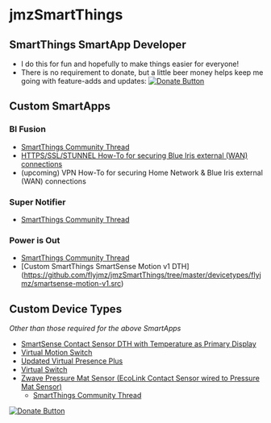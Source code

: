# jmzSmartThings

## SmartThings SmartApp Developer
* I do this for fun and hopefully to make things easier for everyone!
* There is no requirement to donate, but a little beer money helps keep me going with feature-adds and updates:
[![Donate Button](https://raw.githubusercontent.com/flyjmz/jmzSmartThings/master/resources/donateButton.gif "Donate")](https://www.paypal.com/cgi-bin/webscr?cmd=_donations&business=6T44ZPUKCMYL6&lc=US&item_name=FLYJMZ%20Custom%20SmartApps&currency_code=USD&bn=PP%2dDonationsBF%3abtn_donateCC_LG%2egif%3aNonHosted)

## Custom SmartApps
### BI Fusion
* [SmartThings Community Thread](https://community.smartthings.com/t/release-bi-fusion-v3-0-adds-blue-iris-device-type-handler-blue-iris-camera-dth-motion-sensing/103032)
* [HTTPS/SSL/STUNNEL How-To for securing Blue Iris external (WAN) connections](https://github.com/flyjmz/jmzSmartThings/blob/master/smartapps/flyjmz/blue-iris-fusion.src/HTTPS:SSL:STUNNEL%20How-To.md)
* (upcoming) VPN How-To for securing Home Network & Blue Iris external (WAN) connections

### Super Notifier
* [SmartThings Community Thread](https://community.smartthings.com/t/release-super-notifier-all-your-alerts-in-one-place/597)

### Power is Out
* [SmartThings Community Thread](https://community.smartthings.com/t/this-is-awesome-power-is-out-based-on-state-of-v1-motion-sensor/3757)
* [Custom SmartThings SmartSense Motion v1 DTH] (https://github.com/flyjmz/jmzSmartThings/tree/master/devicetypes/flyjmz/smartsense-motion-v1.src)

## Custom Device Types 
*Other than those required for the above SmartApps*
* [SmartSense Contact Sensor DTH with Temperature as Primary Display](https://github.com/flyjmz/jmzSmartThings/tree/master/devicetypes/flyjmz/smartsense-open-closed-sensor-temp-display.src)
* [Virtual Motion Switch](https://github.com/flyjmz/jmzSmartThings/tree/master/devicetypes/flyjmz/virtual-motion-switch.src)
* [Updated Virtual Presence Plus](https://github.com/flyjmz/jmzSmartThings/tree/master/devicetypes/flyjmz/virtual-presence-plus.src)
* [Virtual Switch](https://github.com/flyjmz/jmzSmartThings/tree/master/devicetypes/flyjmz/virtual-switch.src)
* [Zwave Pressure Mat Sensor (EcoLink Contact Sensor wired to Pressure Mat Sensor)](https://github.com/flyjmz/jmzSmartThings/tree/master/devicetypes/flyjmz/zwave-pressure-mat-sensor.src)
    * [SmartThings Community Thread](https://community.smartthings.com/t/united-security-pressure-mat/12101/74)


[![Donate Button](https://raw.githubusercontent.com/flyjmz/jmzSmartThings/master/resources/donateButton.gif "Donate")](https://www.paypal.com/cgi-bin/webscr?cmd=_donations&business=6T44ZPUKCMYL6&lc=US&item_name=FLYJMZ%20Custom%20SmartApps&currency_code=USD&bn=PP%2dDonationsBF%3abtn_donateCC_LG%2egif%3aNonHosted)
